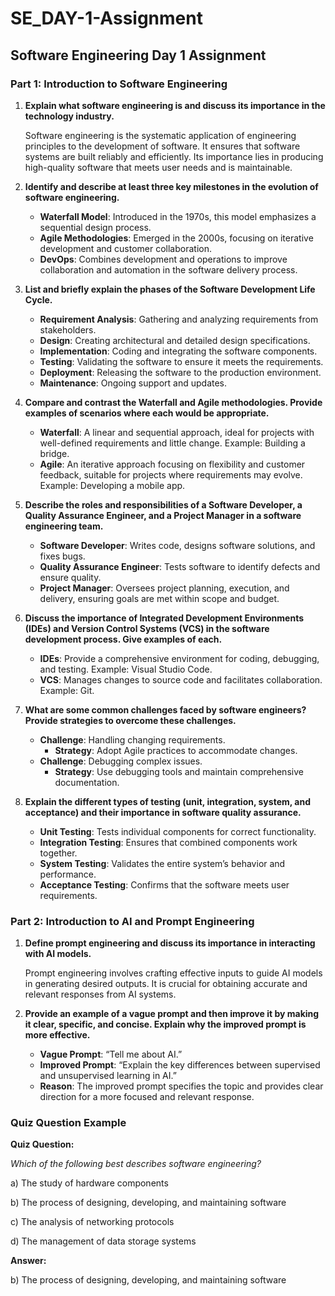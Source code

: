# SE_DAY-1-Assignment

## Software Engineering Day 1 Assignment

### Part 1: Introduction to Software Engineering

1. **Explain what software engineering is and discuss its importance in the technology industry.**

   Software engineering is the systematic application of engineering principles to the development of software. It ensures that software systems are built reliably and efficiently. Its importance lies in producing high-quality software that meets user needs and is maintainable.

2. **Identify and describe at least three key milestones in the evolution of software engineering.**

   - **Waterfall Model**: Introduced in the 1970s, this model emphasizes a sequential design process.
   - **Agile Methodologies**: Emerged in the 2000s, focusing on iterative development and customer collaboration.
   - **DevOps**: Combines development and operations to improve collaboration and automation in the software delivery process.

3. **List and briefly explain the phases of the Software Development Life Cycle.**

   - **Requirement Analysis**: Gathering and analyzing requirements from stakeholders.
   - **Design**: Creating architectural and detailed design specifications.
   - **Implementation**: Coding and integrating the software components.
   - **Testing**: Validating the software to ensure it meets the requirements.
   - **Deployment**: Releasing the software to the production environment.
   - **Maintenance**: Ongoing support and updates.

4. **Compare and contrast the Waterfall and Agile methodologies. Provide examples of scenarios where each would be appropriate.**

   - **Waterfall**: A linear and sequential approach, ideal for projects with well-defined requirements and little change. Example: Building a bridge.
   - **Agile**: An iterative approach focusing on flexibility and customer feedback, suitable for projects where requirements may evolve. Example: Developing a mobile app.

5. **Describe the roles and responsibilities of a Software Developer, a Quality Assurance Engineer, and a Project Manager in a software engineering team.**

   - **Software Developer**: Writes code, designs software solutions, and fixes bugs.
   - **Quality Assurance Engineer**: Tests software to identify defects and ensure quality.
   - **Project Manager**: Oversees project planning, execution, and delivery, ensuring goals are met within scope and budget.

6. **Discuss the importance of Integrated Development Environments (IDEs) and Version Control Systems (VCS) in the software development process. Give examples of each.**

   - **IDEs**: Provide a comprehensive environment for coding, debugging, and testing. Example: Visual Studio Code.
   - **VCS**: Manages changes to source code and facilitates collaboration. Example: Git.

7. **What are some common challenges faced by software engineers? Provide strategies to overcome these challenges.**

   - **Challenge**: Handling changing requirements. 
     - **Strategy**: Adopt Agile practices to accommodate changes.
   - **Challenge**: Debugging complex issues.
     - **Strategy**: Use debugging tools and maintain comprehensive documentation.

8. **Explain the different types of testing (unit, integration, system, and acceptance) and their importance in software quality assurance.**

   - **Unit Testing**: Tests individual components for correct functionality.
   - **Integration Testing**: Ensures that combined components work together.
   - **System Testing**: Validates the entire system’s behavior and performance.
   - **Acceptance Testing**: Confirms that the software meets user requirements.

### Part 2: Introduction to AI and Prompt Engineering

1. **Define prompt engineering and discuss its importance in interacting with AI models.**

   Prompt engineering involves crafting effective inputs to guide AI models in generating desired outputs. It is crucial for obtaining accurate and relevant responses from AI systems.

2. **Provide an example of a vague prompt and then improve it by making it clear, specific, and concise. Explain why the improved prompt is more effective.**

   - **Vague Prompt**: “Tell me about AI.”
   - **Improved Prompt**: “Explain the key differences between supervised and unsupervised learning in AI.”
   - **Reason**: The improved prompt specifies the topic and provides clear direction for a more focused and relevant response.

### Quiz Question Example

**Quiz Question:**

*Which of the following best describes software engineering?*

a) The study of hardware components

b) The process of designing, developing, and maintaining software

c) The analysis of networking protocols

d) The management of data storage systems

**Answer:**

b) The process of designing, developing, and maintaining software
